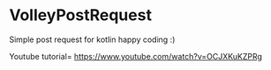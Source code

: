 # VolleyPostRequest
Simple post request for kotlin happy coding :)

Youtube tutorial= https://www.youtube.com/watch?v=OCJXKuKZPRg
